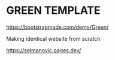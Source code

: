 # GREEN TEMPLATE

https://bootstrapmade.com/demo/Green/

Making identical website from scratch

https://selmanovic.pages.dev/
